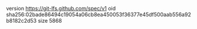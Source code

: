 version https://git-lfs.github.com/spec/v1
oid sha256:02bade86494c19054a06cb8ea450053f36377e45df500aab556a92b8182c2d53
size 5868
